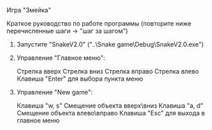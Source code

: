 Игра "Змейка"

Краткое руководство по работе программы (повторите ниже перечисленные шаги -> "шаг за шагом")

1) Запустите "SnakeV2.0" ("..\Snake game\Debug\SnakeV2.0.exe")
2) Управление "Главное меню":

   Стрелка вверх
   Стрелка вниз
   Стрелка вправо
   Стрелка влево
   Клавиша "Enter" для выбора пункта меню
   
3) Управление "New game":

   Клавиша "w, s" Смещение объекта вверх\вниз
   Клавиша "a, d" Смещение объекта влево\вправо
   Клавиша "Esc" для выхода в главное меню